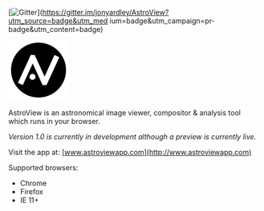 [![Gitter](https://badges.gitter.im/Join%20Chat.svg)](https://gitter.im/jonyardley/AstroView?utm_source=badge&utm_med
ium=badge&utm_campaign=pr-badge&utm_content=badge)

![AstroView Logo](./dist/img/logo-black-transparent-120.png)

AstroView is an astronomical image viewer, compositor & analysis tool which runs in your browser.

_Version 1.0 is currently in development although a preview is currently live._

Visit the app at: [www.astroviewapp.com](http://www.astroviewapp.com)

Supported browsers:
- Chrome
- Firefox
- IE 11+
